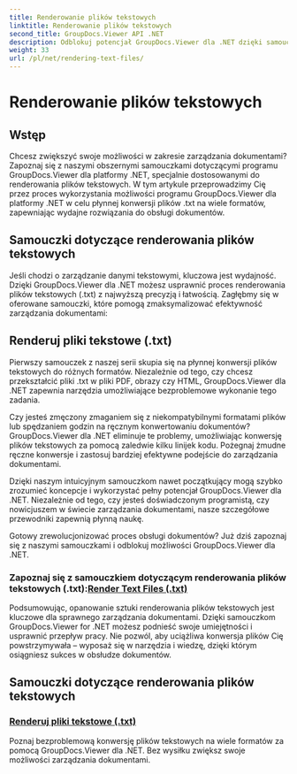 ```yaml
---
title: Renderowanie plików tekstowych
linktitle: Renderowanie plików tekstowych
second_title: GroupDocs.Viewer API .NET
description: Odblokuj potencjał GroupDocs.Viewer dla .NET dzięki samouczkom dotyczącym renderowania plików tekstowych. Konwertuj pliki .txt na różne formaty, aby usprawnić zarządzanie dokumentami.
weight: 33
url: /pl/net/rendering-text-files/
---
```


# Renderowanie plików tekstowych

## Wstęp

Chcesz zwiększyć swoje możliwości w zakresie zarządzania dokumentami? Zapoznaj się z naszymi obszernymi samouczkami dotyczącymi programu GroupDocs.Viewer dla platformy .NET, specjalnie dostosowanymi do renderowania plików tekstowych. W tym artykule przeprowadzimy Cię przez proces wykorzystania możliwości programu GroupDocs.Viewer dla platformy .NET w celu płynnej konwersji plików .txt na wiele formatów, zapewniając wydajne rozwiązania do obsługi dokumentów.

## Samouczki dotyczące renderowania plików tekstowych

Jeśli chodzi o zarządzanie danymi tekstowymi, kluczowa jest wydajność. Dzięki GroupDocs.Viewer dla .NET możesz usprawnić proces renderowania plików tekstowych (.txt) z najwyższą precyzją i łatwością. Zagłębmy się w oferowane samouczki, które pomogą zmaksymalizować efektywność zarządzania dokumentami:

## Renderuj pliki tekstowe (.txt)

Pierwszy samouczek z naszej serii skupia się na płynnej konwersji plików tekstowych do różnych formatów. Niezależnie od tego, czy chcesz przekształcić pliki .txt w pliki PDF, obrazy czy HTML, GroupDocs.Viewer dla .NET zapewnia narzędzia umożliwiające bezproblemowe wykonanie tego zadania. 

Czy jesteś zmęczony zmaganiem się z niekompatybilnymi formatami plików lub spędzaniem godzin na ręcznym konwertowaniu dokumentów? GroupDocs.Viewer dla .NET eliminuje te problemy, umożliwiając konwersję plików tekstowych za pomocą zaledwie kilku linijek kodu. Pożegnaj żmudne ręczne konwersje i zastosuj bardziej efektywne podejście do zarządzania dokumentami.

Dzięki naszym intuicyjnym samouczkom nawet początkujący mogą szybko zrozumieć koncepcje i wykorzystać pełny potencjał GroupDocs.Viewer dla .NET. Niezależnie od tego, czy jesteś doświadczonym programistą, czy nowicjuszem w świecie zarządzania dokumentami, nasze szczegółowe przewodniki zapewnią płynną naukę.

Gotowy zrewolucjonizować proces obsługi dokumentów? Już dziś zapoznaj się z naszymi samouczkami i odblokuj możliwości GroupDocs.Viewer dla .NET.

###  Zapoznaj się z samouczkiem dotyczącym renderowania plików tekstowych (.txt):[Render Text Files (.txt)](./render-txt/)

Podsumowując, opanowanie sztuki renderowania plików tekstowych jest kluczowe dla sprawnego zarządzania dokumentami. Dzięki samouczkom GroupDocs.Viewer for .NET możesz podnieść swoje umiejętności i usprawnić przepływ pracy. Nie pozwól, aby uciążliwa konwersja plików Cię powstrzymywała – wyposaż się w narzędzia i wiedzę, dzięki którym osiągniesz sukces w obsłudze dokumentów.
## Samouczki dotyczące renderowania plików tekstowych
### [Renderuj pliki tekstowe (.txt)](./render-txt/)
Poznaj bezproblemową konwersję plików tekstowych na wiele formatów za pomocą GroupDocs.Viewer dla .NET. Bez wysiłku zwiększ swoje możliwości zarządzania dokumentami.